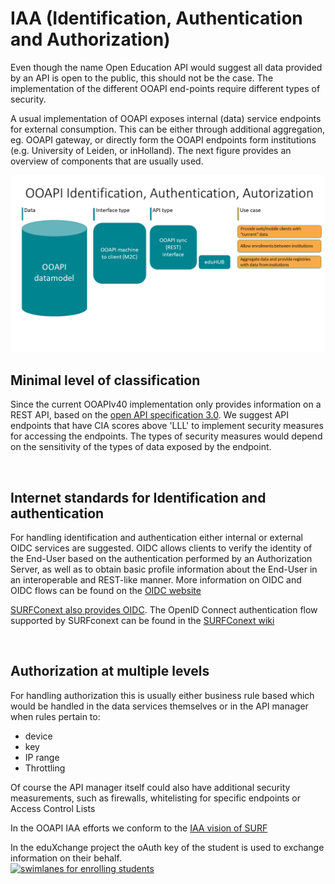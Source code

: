 # IAA (Identification, Authentication and Authorization) 

Even though the name Open Education API would suggest all data provided by an API is open to the public, this should not be the case. The implementation of the different OOAPI end-points require different types of security. 

A usual implementation of OOAPI exposes internal (data) service endpoints for external consumption. This can be either through additional aggregation, eg. OOAPI gateway, or directly form the OOAPI endpoints form institutions (e.g. University of Leiden, or inHolland). The next figure provides an overview of components that are usually used.

![OOAPI components to provide access to API endpoints](../_media/ooapi_v50_components_IAA.png)


## Minimal level of classification
Since the current OOAPIv40 implementation only provides information on a REST API, based on the [open API specification 3.0](https://swagger.io/specification/). We suggest API endpoints that have CIA scores above 'LLL' to implement security measures for accessing the endpoints. The types of security measures would depend on the sensitivity of the types of data exposed by the endpoint.

<br/>

## Internet standards for Identification and authentication 
For handling identification and authentication either internal or external OIDC services are suggested. OIDC allows clients to verify the identity of the End-User based on the authentication performed by an Authorization Server, as well as to obtain basic profile information about the End-User in an interoperable and REST-like manner. More information on OIDC and OIDC flows can be found on the [OIDC website](https://openid.net/connect/)

[SURFConext also provides OIDC](https://wiki.surfnet.nl/display/surfconextdev/OpenID+Connect+basics). The OpenID Connect authentication flow supported by SURFconext can be found in the [SURFConext wiki](https://wiki.surfnet.nl/display/surfconextdev/OpenID+Connect+authentication+flow)

</br>

## Authorization at multiple levels

For handling authorization this is usually either business rule based which would be handled in the data services themselves or in the API manager when rules pertain to: 
* device
* key
* IP range 
* Throttling 

Of course the API manager itself could also have additional security measurements, such as firewalls, whitelisting for specific endpoints or Access Control Lists 


In the OOAPI IAA efforts we conform to the [IAA vision of SURF](https://www.surf.nl/visie-iaa-belangrijkste-trends-identiteitsstelsels)


In the eduXchange project the oAuth key of the student is used to exchange information on their behalf.  
[![swimlanes for enrolling students](https://static.swimlanes.io/1d4366f0a7a921b63426545ef8219b1c.png)](https://swimlanes.io/d/PtQjnQqqF)

